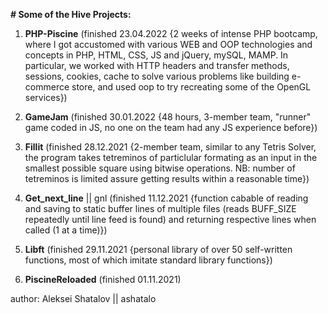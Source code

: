 **# Some of the Hive Projects:**

1. **PHP-Piscine** (finished 23.04.2022 {2 weeks of intense PHP bootcamp, where I got accustomed with various WEB and OOP technologies and concepts in PHP, HTML, CSS, JS and jQuery, mySQL, MAMP. In particular, we worked with HTTP headers and transfer methods, sessions, cookies, cache to solve various problems like building e-commerce store, and used oop to try recreating some of the OpenGL services})

2. **GameJam** (finished 30.01.2022 {48 hours, 3-member team, "runner" game coded in JS, no one on the team had any JS experience before})

3. **Fillit** (finished 28.12.2021 {2-member team, similar to any Tetris Solver, the program takes tetreminos of particlular formating as an input in the smallest possible square using bitwise operations. NB: number of tetreminos is limited assure getting results within a reasonable time})

4. **Get_next_line** || gnl (finished 11.12.2021 {function cabable of reading and saving to static buffer lines of multiple files (reads BUFF_SIZE repeatedly until line feed is found) and returning respective lines when called (1 at a time)}) 

5. **Libft** (finished 29.11.2021 {personal library of over 50 self-written functions, most of which imitate standard library functions})

6. **PiscineReloaded** (finished 01.11.2021)

author: 
Aleksei Shatalov || ashatalo
